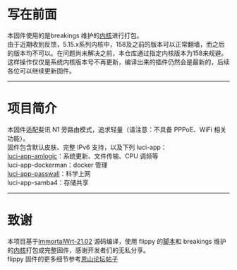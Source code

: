 # 写在前面
本固件使用的是breakings 维护的[内核](https://github.com/breakings/OpenWrt/releases/tag/kernel_stable)进行打包。<br>
由于近期收到反馈，5.15.x系列内核中，158及之前的版本可以正常翻墙，而之后的版本均不可以。在问题尚未解决之前，本仓库通过指定内核版本为158来规避。<br>
这样操作仅仅是系统内核版本号不再更新，编译出来的插件仍然会是最新的，后续各位可以继续更新固件。
***
# 项目简介
本固件适配斐讯 N1 旁路由模式，追求轻量（请注意：不具备 PPPoE、WiFi 相关功能）。<br>
固件包含默认皮肤、完整 IPv6 支持，以及下列 luci-app：<br>
[luci-app-amlogic](https://github.com/ophub/luci-app-amlogic)：系统更新、文件传输、CPU 调频等<br>
luci-app-dockerman：docker 管理<br>
[luci-app-passwall](https://github.com/xiaorouji/openwrt-passwall)：科学上网<br>
luci-app-samba4：存储共享
***
# 致谢
本项目基于[ImmortalWrt-21.02](https://github.com/immortalwrt/immortalwrt/tree/openwrt-21.02) 源码编译，使用 flippy 的[脚本](https://github.com/unifreq/openwrt_packit)和 breakings 维护的[内核](https://github.com/breakings/OpenWrt/releases/tag/kernel_stable)打包成完整固件，感谢开发者们的无私分享。<br>
flippy 固件的更多细节参考[恩山论坛帖子](https://www.right.com.cn/forum/thread-4076037-1-1.html)
